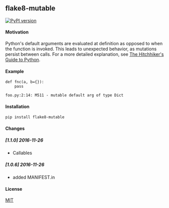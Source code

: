 flake8-mutable
--------------

[![PyPI version](https://img.shields.io/pypi/v/flake8-mutable.svg)](https://pypi.python.org/pypi/flake8-mutable)

#### Motivation

Python's default arguments are evaluated at definition as opposed to when the function is invoked. This leads to unexpected behavior, as mutations persist between calls. For a more detailed explanation, see [The Hitchhiker's Guide to Python](http://docs.python-guide.org/en/latest/writing/gotchas/#mutable-default-arguments).

#### Example

```
def fnc(a, b={}):
    pass

foo.py:2:14: M511 - mutable default arg of type Dict
```

#### Installation

```
pip install flake8-mutable
```

#### Changes

##### [1.1.0] 2016-11-26
- Callables

##### [1.0.6] 2016-11-26
- added MANIFEST.in

#### License

[MIT](https://opensource.org/licenses/MIT)
